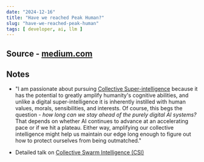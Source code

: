 ```yaml
---
date: "2024-12-16"
title: "Have we reached Peak Human?"
slug: "have-we-reached-peak-human"
tags: [ developer, ai, llm ]
---
```




## Source - [medium.com][1]

## Notes
* "I am passionate about pursuing [Collective Super-intelligence][2] because it has the potential to greatly amplify humanity's cognitive abilities, and unlike a digital super-intelligence it is inherently instilled with human values, morals, sensibilities, and interests. Of course, this begs the question - _how long can we stay ahead of the purely digital AI systems?_ That depends on whether AI continues to advance at an accelerating pace or if we hit a plateau. Either way, amplifying our collective intelligence might help us maintain our edge long enough to figure out how to protect ourselves from being outmatched."
* Detailed talk on [Collective Swarm Intelligence (CSI)][3]



   [1]: https://medium.com/predict/have-we-reached-peak-human-d6b1c2d9c58a
   [2]: https://arxiv.org/abs/2311.00728
   [3]: https://www.youtube.com/watch?v=j_YfsD8s9-E
